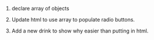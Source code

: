 1. declare array of objects

1. Update html to use array to populate radio buttons. 

1. Add a new drink to show why easier than putting in html.